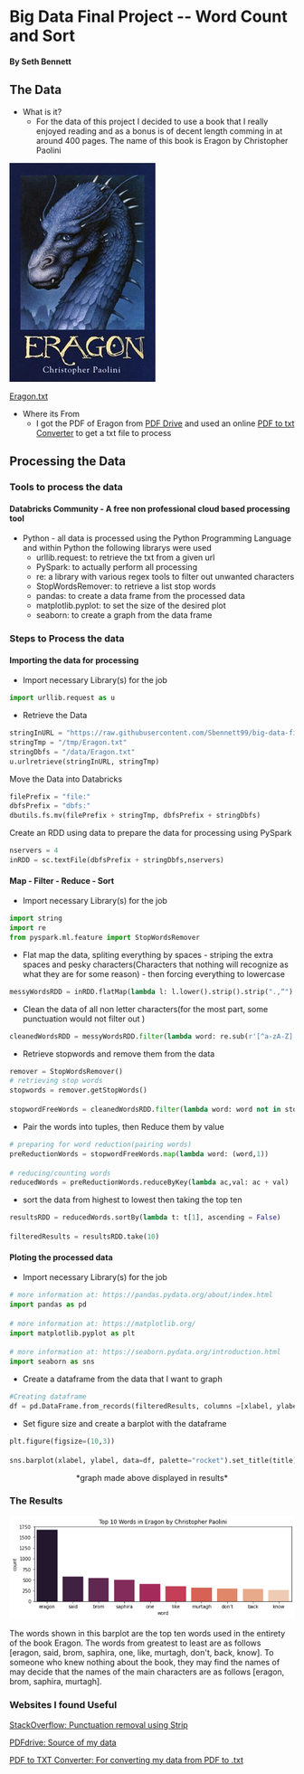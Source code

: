 # Big Data Final Project -- Word Count and Sort
#### By Seth Bennett

## The Data
- What is it?
  - For the data of this project I decided to use a book that I really enjoyed reading and as a bonus is of decent length comming in at around 400 pages. The name of this book is Eragon by Christopher Paolini

![](Eragon_book_cover.png)

[Eragon.txt](https://github.com/Sbennett99/big-data-final-project/blob/25e9e511d9bd818348fb2b9b5843ccdf6fa93500/Eragon.txt)
- Where its From
  - I got the PDF of Eragon from [PDF Drive](https://www.pdfdrive.com/eragon-d37470593.html) and used an online [PDF to txt Converter](https://www.zamzar.com/convert/pdf-to-txt/) to get a txt file to process

## Processing the Data
### Tools to process the data
####  Databricks Community - A free non professional cloud based processing tool
  - Python - all data is processed using the Python Programming Language and within Python the following librarys were used
    - urllib.request: to retrieve the txt from a given url
    - PySpark: to actually perform all processing
    - re: a library with various regex tools to filter out unwanted characters
    - StopWordsRemover: to retrieve a list stop words
    - pandas: to create a data frame from the processed data
    - matplotlib.pyplot: to set the size of the desired plot
    - seaborn: to create a graph from the data frame
### Steps to Process the data
#### Importing the data for processing
- Import necessary Library(s) for the job
```Python
import urllib.request as u
```
- Retrieve the Data
```Python
stringInURL = "https://raw.githubusercontent.com/Sbennett99/big-data-final-project/main/Eragon.txt"
stringTmp = "/tmp/Eragon.txt"
stringDbfs = "/data/Eragon.txt"
u.urlretrieve(stringInURL, stringTmp)
```
Move the Data into Databricks
```Python
filePrefix = "file:"
dbfsPrefix = "dbfs:"
dbutils.fs.mv(filePrefix + stringTmp, dbfsPrefix + stringDbfs)
```
Create an RDD using data to prepare the data for processing using PySpark
```Python
nservers = 4
inRDD = sc.textFile(dbfsPrefix + stringDbfs,nservers)
```
#### Map - Filter - Reduce - Sort
- Import necessary Library(s) for the job
```Python
import string
import re
from pyspark.ml.feature import StopWordsRemover
```
- Flat map the data, spliting everything by spaces - striping the extra spaces and pesky characters(Characters that nothing will recognize as what they are for some reason) - then forcing everything to lowercase
```Python
messyWordsRDD = inRDD.flatMap(lambda l: l.lower().strip().strip(".,“").strip(string.punctuation).split(" "))
```
- Clean the data of all non letter characters(for the most part, some punctuation would not filter out ) 
```Python
cleanedWordsRDD = messyWordsRDD.filter(lambda word: re.sub(r'[^a-zA-Z]' ,'',word))
```
- Retrieve stopwords and remove them from the data
```Python
remover = StopWordsRemover()
# retrieving stop words
stopwords = remover.getStopWords()

stopwordFreeWords = cleanedWordsRDD.filter(lambda word: word not in stopwords)
```
- Pair the words into tuples, then Reduce them by value
```Python
# preparing for word reduction(pairing words)
preReductionWords = stopwordFreeWords.map(lambda word: (word,1))

# reducing/counting words
reducedWords = preReductionWords.reduceByKey(lambda ac,val: ac + val)
```
- sort the data from highest to lowest then taking the top ten
```Python
resultsRDD = reducedWords.sortBy(lambda t: t[1], ascending = False)

filteredResults = resultsRDD.take(10)
```

#### Ploting the processed data
- Import necessary Library(s) for the job
```Python
# more information at: https://pandas.pydata.org/about/index.html
import pandas as pd

# more information at: https://matplotlib.org/
import matplotlib.pyplot as plt

# more information at: https://seaborn.pydata.org/introduction.html
import seaborn as sns
```
- Create a dataframe from the data that I want to graph
```Python
#Creating dataframe
df = pd.DataFrame.from_records(filteredResults, columns =[xlabel, ylabel]) 
```
- Set figure size and create a barplot with the dataframe
```Python
plt.figure(figsize=(10,3))

sns.barplot(xlabel, ylabel, data=df, palette="rocket").set_title(title)
```
<div align="center">*graph made above displayed in results*</div>

### The Results
![](https://github.com/Sbennett99/big-data-final-project/blob/74323633a4cf57272c643fc8e3b226f01bff58ce/GraphOfEragonWords.png)

The words shown in this barplot are the top ten words used in the entirety of the book Eragon. The words from greatest to least are as follows [eragon, said, brom, saphira, one, like, murtagh, don't, back, know]. To someone who knew nothing about the book, they may find the names of may decide that the names of the main characters are as follows [eragon, brom, saphira, murtagh].

### Websites I found Useful
[StackOverflow: Punctuation removal using Strip](https://stackoverflow.com/questions/18429143/strip-punctuation-with-regex-python)

[PDFdrive: Source of my data](https://www.pdfdrive.com/eragon-d37470593.html)

[PDF to TXT Converter: For converting my data from PDF to .txt](https://www.zamzar.com/convert/pdf-to-txt/)
